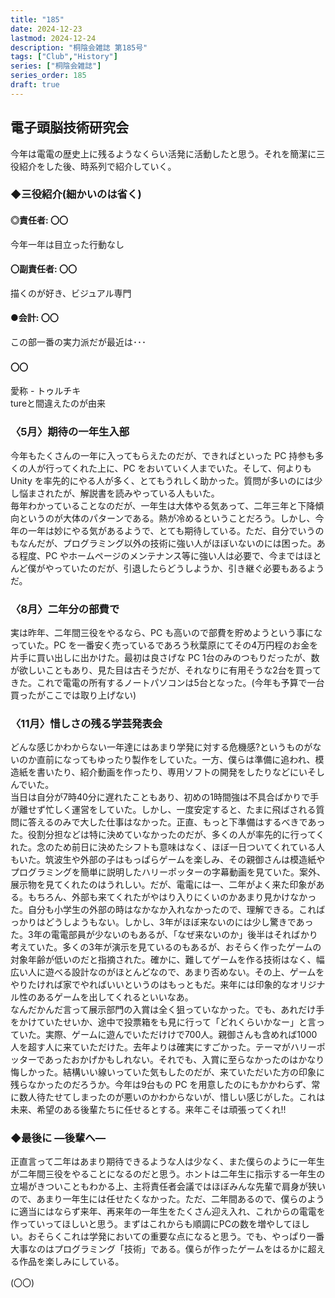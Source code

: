 ```yaml
---
title: "185"
date: 2024-12-23
lastmod: 2024-12-24
description: "桐陰会雑誌 第185号"
tags: ["Club","History"]
series: ["桐陰会雑誌"]
series_order: 185
draft: true
---
```


## 電子頭脳技術研究会
今年は電電の歴史上に残るようなくらい活発に活動したと思う。それを簡潔に三役紹介をした後、時系列で紹介していく。

### ◆三役紹介(細かいのは省く)
#### ◎責任者: 〇〇
今年一年は目立った行動なし
#### 〇副責任者: 〇〇
描くのが好き、ビジュアル専門
#### ●会計: 〇〇
この部一番の実力派だが最近は･･･
#### 〇〇
愛称 - トゥルチキ<br>
tureと間違えたのが由来

### 〈5月〉期待の一年生入部
今年もたくさんの一年に入ってもらえたのだが、できればといった PC 持参も多くの人が行ってくれた上に、PC をおいていく人までいた。そして、何よりも Unity を率先的にやる人が多く、とてもうれしく助かった。質問が多いのには少し悩まされたが、解説書を読みやっている人もいた。<br>
毎年わかっていることなのだが、一年生は大体やる気あって、二年三年と下降傾向というのが大体のパターンである。熱が冷めるということだろう。しかし、今年の一年は妙にやる気があるようで、とても期待している。ただ、自分でいうのもなんだが、プログラミング以外の技術に強い人がほぼいないのには困った。ある程度、PC やホームページのメンテナンス等に強い人は必要で、今まではほとんど僕がやっていたのだが、引退したらどうしようか、引き継ぐ必要もあるようだ。

### 〈8月〉二年分の部費で
実は昨年、二年間三役をやるなら、PC も高いので部費を貯めようという事になっていた。PC を一番安く売っているであろう秋葉原にてその4万円程のお金を片手に買い出しに出かけた。最初は良さげな PC 1台のみのつもりだったが、数が欲しいこともあり、見た目は古そうだが、それなりに有用そうな2台を買ってきた。これで電電の所有するノートパソコンは5台となった。(今年も予算で一台買ったがここでは取り上げない)

### 〈11月〉惜しさの残る学芸発表会
どんな感じかわからない一年達にはあまり学発に対する危機感?というものがないのか直前になってもゆったり製作をしていた。一方、僕らは準備に追われ、模造紙を書いたり、紹介動画を作ったり、専用ソフトの開発をしたりなどにいそしんでいた。<br>
当日は自分が7時40分に遅れたこともあり、初めの1時間強は不具合ばかりで手が離せず忙しく運営をしていた。しかし、一度安定すると、たまに飛ばされる質問に答えるのみで大した仕事はなかった。正直、もっと下準備はするべきであった。役割分担などは特に決めていなかったのだが、多くの人が率先的に行ってくれた。念のため前日に決めたシフトも意味はなく、ほぼ一日ついてくれている人もいた。筑波生や外部の子はもっぱらゲームを楽しみ、その親御さんは模造紙やプログラミングを簡単に説明したハリーポッターの字幕動画を見ていた。案外、展示物を見てくれたのはうれしい。だが、電電には一、二年がよく来た印象がある。もちろん、外部も来てくれたがやはり入りにくいのかあまり見かけなかった。自分も小学生の外部の時はなかなか入れなかったので、理解できる。こればっかりはどうしようもない。しかし、3年がほぼ来ないのには少し驚きであった。3年の電電部員が少ないのもあるが、「なぜ来ないのか」後半はそればかり考えていた。多くの3年が演示を見ているのもあるが、おそらく作ったゲームの対象年齢が低いのだと指摘された。確かに、難してゲームを作る技術はなく、幅広い人に遊べる設計なのがほとんどなので、あまり否めない。その上、ゲームをやりたければ家でやればいいというのはもっともだ。来年には印象的なオリジナル性のあるゲームを出してくれるといいなあ。<br>
なんだかんだ言って展示部門の入賞は全く狙っていなかった。でも、あれだけ手をかけていたせいか、途中で投票箱をも見に行って「どれくらいかなー」と言っていた。実際、ゲームに遊んでいただけけで700人。親御さんも含めれば1000人を超す人に来ていただけた。去年よりは確実にすごかった。テーマがハリーポッターであったおかげかもしれない。それでも、入賞に至らなかったのはかなり悔しかった。結構いい線いっていた気もしたのだが、来ていただいた方の印象に残らなかったのだろうか。今年は9台もの PC を用意したのにもかかわらず、常に数人待たせてしまったのが悪いのかわからないが、惜しい感じがした。これは未来、希望のある後輩たちに任せるとする。来年こそは頑張ってくれ!!

### ◆最後に ―後輩へ―
正直言って二年はあまり期待できるような人は少なく、また僕らのように一年生が二年間三役をやることになるのだと思う。ホントは二年生に指示する一年生の立場がきついこともわかる上、主将責任者会議ではほぼみんな先輩で肩身が狭いので、あまり一年生には任せたくなかった。ただ、二年間あるので、僕らのように適当にはならず来年、再来年の一年生をたくさん迎え入れ、これからの電電を作っていってほしいと思う。まずはこれからも順調にPCの数を増やしてほしい。おそらくこれは学発においての重要な点になると思う。でも、やっぱり一番大事なのはプログラミング「技術」である。僕らが作ったゲームをはるかに超える作品を楽しみにしている。

(〇〇)